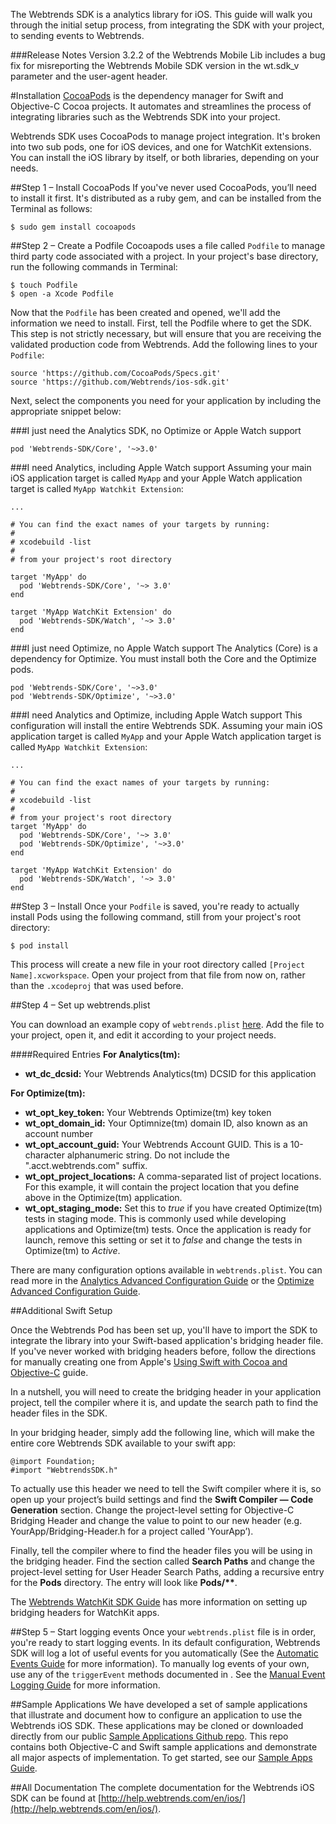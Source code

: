 [Cocoapods]: https://cocoapods.org "Cocoapods Home Page"
[plist]: https://raw.githubusercontent.com/Webtrends/ios-sdk/master/Documentation/html/docs/webtrends.plist "webtrends.plist"
[AnaConfig]: Analytics---Advanced-Configuration-Guide.html "Analytics Advanced Configuration Guide"
[OptConfig]: Optimize---Advanced-Configuration-Guide.html "Optimize Advanced Configuration Guide"
[Swift]: https://developer.apple.com/library/prerelease/ios/documentation/Swift/Conceptual/BuildingCocoaApps/MixandMatch.html "Using Swift with Cocoa"
[WatchGuide]: Analytics---Webtrends-WatchKit-SDK-Guide.html "Webtrends WatchKit Guide"
[AutoEvents]: Analytics---Automatic-Events-Guide.html "Automatic Events Guide"
[ManualEvents]: Analytics---Manual-Events-Guide.html "Manual Events Guide"
[SampleAppRepo]: https://github.com/Webtrends/mobile-sdk-sample-apps "Sample App Github Repo"
[SampleAppGuide]: Sample-Applications-Guide.html "Sample App Guide"
[Optimize]: http://www.webtrends.com/testing-targeting-optimization/ "Webtrends Optimize"
[help]: http://help.webtrends.com/en/ios/ "Webtrends iOS Library Help"

The Webtrends SDK is a analytics library for iOS. This guide will walk you through the initial setup process, from integrating the SDK with your project, to sending events to Webtrends.

###Release Notes
Version 3.2.2 of the Webtrends Mobile Lib includes a bug fix for misreporting the Webtrends Mobile SDK version in the wt.sdk_v parameter and the user-agent header.


#Installation
[CocoaPods][Cocoapods] is the dependency manager for Swift and Objective-C Cocoa projects. It automates and streamlines the process of integrating libraries such as the Webtrends SDK into your project.

Webtrends SDK uses CocoaPods to manage project integration. It's broken into two sub pods, one for iOS devices, and one for WatchKit extensions. You can install the iOS library by itself, or both libraries, depending on your needs.

##Step 1 – Install CocoaPods
If you've never used CocoaPods, you’ll need to install it first. It's distributed as a ruby gem, and can be installed from the Terminal as follows:

	$ sudo gem install cocoapods

##Step 2 – Create a Podfile
Cocoapods uses a file called `Podfile` to manage third party code associated with a project. In your project's base directory, run the following commands in Terminal:

	$ touch Podfile
	$ open -a Xcode Podfile

Now that the `Podfile` has been created and opened, we'll add the information we need to install. First, tell the Podfile where to get the SDK. This step is not strictly necessary, but will ensure that you are receiving the validated production code from Webtrends. Add the following lines to your `Podfile`:

	source 'https://github.com/CocoaPods/Specs.git'
	source 'https://github.com/Webtrends/ios-sdk.git'

Next, select the components you need for your application by including the appropriate snippet below:

###I just need the Analytics SDK, no Optimize or Apple Watch support
	
	pod 'Webtrends-SDK/Core', '~>3.0'


###I need Analytics, including Apple Watch support
Assuming your main iOS application target is called `MyApp` and your Apple Watch application target is called `MyApp Watchkit Extension`: 

	...
	
	# You can find the exact names of your targets by running:
	#
	# xcodebuild -list
	#
	# from your project's root directory
	
	target 'MyApp' do
	  pod 'Webtrends-SDK/Core', '~> 3.0'
	end
	
	target 'MyApp WatchKit Extension' do
	  pod 'Webtrends-SDK/Watch', '~> 3.0'
	end	

###I just need Optimize, no Apple Watch support
The Analytics (Core) is a dependency for Optimize. You must install both the Core and the Optimize pods.

	pod 'Webtrends-SDK/Core', '~>3.0'
	pod 'Webtrends-SDK/Optimize', '~>3.0'

###I need Analytics and Optimize, including Apple Watch support
This configuration will install the entire Webtrends SDK.  Assuming your main iOS application target is called `MyApp` and your Apple Watch application target is called `MyApp Watchkit Extension`: 

	...
	
	# You can find the exact names of your targets by running:
	#
	# xcodebuild -list
	#
	# from your project's root directory
	target 'MyApp' do
	  pod 'Webtrends-SDK/Core', '~> 3.0'
	  pod 'Webtrends-SDK/Optimize', '~>3.0'	  
	end
	
	target 'MyApp WatchKit Extension' do
	  pod 'Webtrends-SDK/Watch', '~> 3.0'
	end	

##Step 3 – Install
Once your `Podfile` is saved, you're ready to actually install Pods using the following command, still from your project's root directory:

	$ pod install

This process will create a new file in your root directory called `[Project Name].xcworkspace`. Open your project from that file from now on, rather than the `.xcodeproj` that was used before.

##Step 4 – Set up webtrends.plist

You can download an example copy of `webtrends.plist` [here][plist]. Add the file to your project, open it, and edit it according to your project needs.

####Required Entries
**For Analytics(tm):**

* **wt_dc_dcsid:** Your Webtrends Analytics(tm) DCSID for this application

**For Optimize(tm):**

* **wt_opt_key_token:** Your Webtrends Optimize(tm) key token
* **wt_opt_domain_id:** Your Optimnize(tm) domain ID, also known as an account number
* **wt_opt_account_guid:** Your Webtrends Account GUID. This is a 10-character alphanumeric string. Do not include the ".acct.webtrends.com" suffix.
* **wt_opt_project_locations:** A comma-separated list of project locations. For this example, it will contain the project location that you define above in the Optimize(tm) application.
* **wt_opt_staging_mode:** Set this to *true* if you have created Optimize(tm) tests in staging mode. This is commonly used while developing applications and Optimize(tm) tests. Once the application is ready for launch, remove this setting or set it to *false* and change the tests in Optimize(tm) to *Active*.


There are many configuration options available in `webtrends.plist`. You can read more in the [Analytics Advanced Configuration Guide][AnaConfig] or the [Optimize Advanced Configuration Guide][OptConfig].

##Additional Swift Setup

Once the Webtrends Pod has been set up, you'll have to import the SDK to integrate the library into your Swift-based application's bridging header file. If you've never worked with bridging headers before, follow the directions for manually creating one from Apple's [Using Swift with Cocoa and Objective-C][Swift] guide.

In a nutshell, you will need to create the bridging header in your application project, tell the compiler where it is, and update the search path to find the header files in the SDK.

In your bridging header, simply add the following line, which will make the entire core Webtrends SDK available to your swift app:

<div class="objective_c-sample-code"><pre><code>@import Foundation;
#import "WebtrendsSDK.h"</code></pre></div>

To actually use this header we need to tell the Swift compiler where it is, so open up your project’s build settings and find the **Swift Compiler — Code Generation** section. Change the project-level setting for Objective-C Bridging Header and change the value to point to our new header (e.g. YourApp/Bridging-Header.h for a project called 'YourApp’).

Finally, tell the compiler where to find the header files you will be using in the bridging header. Find the section called **Search Paths** and change the project-level setting for User Header Search Paths, adding a recursive entry for the **Pods** directory. The entry will look like **Pods/\*\***.

The [Webtrends WatchKit SDK Guide][WatchGuide] has more information on setting up bridging headers for WatchKit apps.

##Step 5 – Start logging events
Once your `webtrends.plist` file is in order, you're ready to start logging events. In its default configuration, Webtrends SDK will log a lot of useful events for you automatically (See the [Automatic Events Guide][AutoEvents] for more information). To manually log events of your own, use any of the `triggerEvent` methods documented in <WTDataCollector>. See the [Manual Event Logging Guide][ManualEvents] for more information.

##Sample Applications
We have developed a set of sample applications that illustrate and document how to configure an application to use the Webtrends iOS SDK. These applications may be cloned or downloaded directly from our public [Sample Applications Github repo][SampleAppRepo]. This repo contains both Objective-C and Swift sample applications and demonstrate all major aspects of implementation. To get started, see our [Sample Apps Guide][SampleAppGuide].


##All Documentation
The complete documentation for the Webtrends iOS SDK can be found at 
[http://help.webtrends.com/en/ios/](http://help.webtrends.com/en/ios/).


